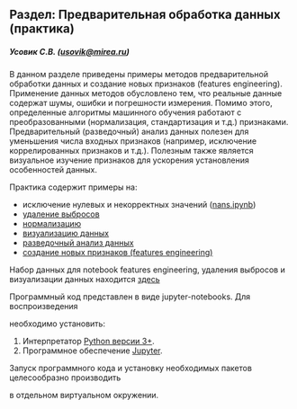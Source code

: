 ## Раздел: Предварительная обработка данных (практика) 

##### Усовик С.В. (usovik@mirea.ru)



В данном разделе приведены примеры методов предварительной обработки данных и cоздание новых признаков (features engineering).   Применение данных методов обусловлено тем, что реальные данные содержат шумы, ошибки и погрешности измерения. Помимо этого, определенные алгоритмы машинного обучения работают с преобразованными (нормализация, стандартизация и т.д.) признаками. Предварительный (разведочный) анализ данных полезен для уменьшения числа входных признаков (например, исключение коррелированных признаков и т.д.). Полезным также является визуальное изучение признаков для ускорения установления особенностей данных.



Практика содержит примеры на:

- исключение нулевых и некорректных значений ([nans.ipynb](nans.ipynb))
- [удаление выбросов](outliers.ipynb)
- [нормализацию](normalization.ipynb)
- [визуализацию данных](visualization.ipynb)
-  [разведочный анализ данных](EDA.ipynb)
- [cоздание новых признаков (features engineering)](features_engineering.ipynb)



Набор данных для notebook features engineering, удаления выбросов и визуализации данных находится [здесь](/Practice/datasets/train.csv)



Программный код представлен в виде jupyter-notebooks. Для воспроизведения

необходимо установить:

1. Интерпретатор [Python версии 3+](https://www.python.org/).
2. Программное обеспечение [Jupyter](https://jupyter.org/).

Запуск программного кода и установку необходимых пакетов целесообразно производить 

в отдельном виртуальном окружении.